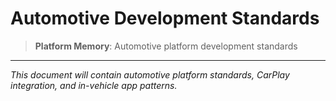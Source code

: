 # Automotive Development Standards

> **Platform Memory**: Automotive platform development standards

---

*This document will contain automotive platform standards, CarPlay integration, and in-vehicle app patterns.*
